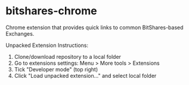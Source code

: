 # bitshares-chrome

Chrome extension that provides quick links to common BitShares-based Exchanges.

Unpacked Extension Instructions:
1. Clone/download repository to a local folder
2. Go to extensions settings: Menu > More tools > Extensions
3. Tick "Developer mode" (top right)
4. Click "Load unpacked extension..." and select local folder
